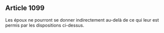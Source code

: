 Article 1099
----
Les époux ne pourront se donner indirectement au-delà de ce qui leur est permis
par les dispositions ci-dessus.
